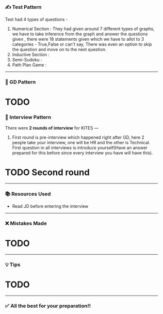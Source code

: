 ### ✍️ Test Pattern
Test had 4 types of questions -
1) Numerical Section : They had given around 7 different types of graphs, we have to take inference from the graph and answer the questions given , there were 18 statements given which we have to
   allot to 3 categories - True,False or can't say, There was even an option to skip the question and move on to the next question.
2) Inductive Section :
3) Semi-Sudoku : 
4) Path Plan Game : 

---
### 👥 GD Pattern
# TODO

### 👥 Interview Pattern

There were **2 rounds of interview** for KITES — 
1) First round is pre-interview which happened right after GD, here 2 people take your interview, one will be HR and the other is Technical.
   First question in all interviews is introduce yourself(Have an answer prepared for this before since every interview you have will have this).
   
# TODO Second round


---

### 📚 Resources Used

- Read JD before entering the interview

---

### ❌ Mistakes Made
# TODO
---

### 💡 Tips

# TODO
---

### ✅ All the best for your preparation!!
